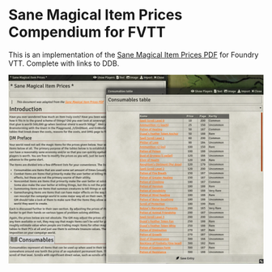 # Sane Magical Item Prices Compendium for FVTT

This is an implementation of the [Sane Magical Item Prices PDF](https://www.reddit.com/r/dndnext/comments/3dzvsq/sane_magical_item_prices_now_in_convenient_pdf/) for Foundry VTT. Complete with links to DDB.

![](SMIP.png)